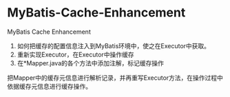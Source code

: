 # MyBatis-Cache-Enhancement
MyBatis Cache Enhancement
1. 如何把缓存的配置信息注入到MyBatis环境中，使之在Executor中获取。
2. 重新实现Executor，在Executor中操作缓存
3. 在*Mapper.java的各个方法中添加注解，标记缓存操作

把Mapper中的缓存元信息进行解析记录，并再重写Executor方法，在操作过程中依据缓存元信息进行缓存操作。
